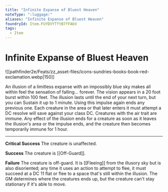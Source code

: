 ```yaml
---
title: "Infinite Expanse of Bluest Heaven"
noteType: ":luggage:"
aliases: "Infinite Expanse of Bluest Heaven"
foundryId: Item.FUYDVYTftB7fFAbV
tags:
  - Item
---
```


# Infinite Expanse of Bluest Heaven
![[pathfinder2e/Feats/zz_asset-files/icons-sundries-books-book-red-exclamation.webp|150]]

An illusion of a limitless expanse with an impossibly blue sky makes all within feel the sensation of falling... forever. The vision appears in a 20 foot burst within 100 feet. The illusion lasts until the end of your next turn, but you can Sustain it up to 1 minute. Using this impulse again ends any previous one. Each creature in the area or that later enters it must attempt a DC resolve will save against your class DC. Creatures with the air trait are immune. Any effect of the illusion ends for a creature as soon as it leaves the illusion's area or the impulse ends, and the creature then becomes temporarily immune for 1 hour.

* * *

**Critical Success** The creature is unaffected.

**Success** The creature is [[Off-Guard]].

**Failure** The creature is off-guard. It is [[Fleeing]] from the illusory sky but is also disoriented; any time it uses an action to attempt to flee, it must succeed at a DC 11 flat or flee to a space that's still within the illusion. The GM determines where the creatures ends up, but the creature can't stay stationary if it's able to move.
